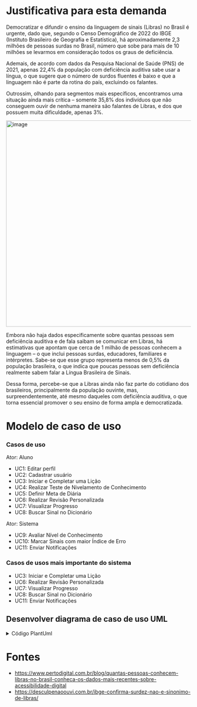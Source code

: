 # Justificativa para esta demanda
Democratizar e difundir o ensino da linguagem de sinais (Libras) no Brasil é urgente, dado que, segundo o Censo Demográfico de 2022 do IBGE (Instituto Brasileiro de Geografia e Estatística), há aproximadamente 2,3 milhões de pessoas surdas no Brasil, número que sobe para mais de 10 milhões se levarmos em consideração todos os graus de deficiência.

Ademais, de acordo com dados da Pesquisa Nacional de Saúde (PNS) de 2021, apenas 22,4% da população com deficiência auditiva sabe usar a língua, o que sugere que o número de surdos fluentes é baixo e que a linguagem não é parte da rotina do país, excluindo os falantes.

Outrossim, olhando para segmentos mais específicos, encontramos uma situação ainda mais crítica – somente 35,8% dos indivíduos que não conseguem ouvir de nenhuma maneira são falantes de Libras, e dos que possuem muita dificuldade, apenas 3%.

<img width="751" height="562" alt="image" src="https://github.com/user-attachments/assets/029b3970-aa84-4aad-84ac-157919ffc9e3" />

Embora não haja dados especificamente sobre quantas pessoas sem deficiência auditiva e de fala saibam se comunicar em Libras, há estimativas que apontam que cerca de 1 milhão de pessoas conhecem a linguagem – o que inclui pessoas surdas, educadores, familiares e intérpretes. Sabe-se que esse grupo representa menos de 0,5% da população brasileira, o que indica que poucas pessoas sem deficiência realmente sabem falar a Língua Brasileira de Sinais.

Dessa forma, percebe-se que a Libras ainda não faz parte do cotidiano dos brasileiros, principalmente da população ouvinte, mas, surpreendentemente, até mesmo daqueles com deficiência auditiva, o que torna essencial promover o seu ensino de forma ampla e democratizada.

# Modelo de caso de uso
### Casos de uso
Ator: Aluno

- UC1: Editar perfil
- UC2: Cadastrar usuário
- UC3: Iniciar e Completar uma Lição
- UC4: Realizar Teste de Nivelamento de Conhecimento
- UC5: Definir Meta de Diária
- UC6: Realizar Revisão Personalizada
- UC7: Visualizar Progresso
- UC8: Buscar Sinal no Dicionário

Ator: Sistema

- UC9: Avaliar Nível de Conhecimento
- UC10: Marcar Sinais com maior Índice de Erro
- UC11: Enviar Notificações  
### Casos de usos mais importante do sistema
- UC3: Iniciar e Completar uma Lição
- UC6: Realizar Revisão Personalizada
- UC7: Visualizar Progresso
- UC8: Buscar Sinal no Dicionário
- UC11: Enviar Notificações
  
## Desenvolver diagrama de caso de uso UML
<details>
<summary>Código PlantUml</summary>
@startuml<br>
'''<br>
' Atores<br>
actor Aluno<br>
actor Sistema<br>
<br>
' Casos de uso do Aluno<br>
package "UC Aluno" {<br>
    (Editar perfil)<br>
    (Cadastrar usuário)<br>
    (Iniciar e Completar uma Lição)<br>
    (Realizar Teste de Nivelamento de Conhecimento)<br>
    (Definir Meta de Diária)<br>
    (Realizar Revisão Personalizada)<br>
    (Visualizar Progresso)<br>
    (Buscar Sinal no Dicionário)<br>
}<br>
<br>
' Casos de uso do Sistema<br>
package "UC Sistema" {<br>
    (Avaliar Nível de Conhecimento)<br>
    (Marcar Sinais com maior Índice de Erro)<br>
    (Enviar Notificações)<br>
}<br>

' Relacionamentos<br>
Aluno --> (Editar perfil)<br>
Aluno --> (Cadastrar usuário)<br>
Aluno --> (Iniciar e Completar uma Lição)<br>
Aluno --> (Realizar Teste de Nivelamento de Conhecimento)<br>
Aluno --> (Definir Meta de Diária)<br>
Aluno --> (Realizar Revisão Personalizada)<br>
Aluno --> (Visualizar Progresso)<br>
Aluno --> (Buscar Sinal no Dicionário)<br>
<br>
Sistema --> (Avaliar Nível de Conhecimento)<br>
Sistema --> (Marcar Sinais com maior Índice de Erro)<br>
Sistema --> (Enviar Notificações)<br>
'''<br>
@enduml<br>
</details>




# Fontes
- https://www.pertodigital.com.br/blog/quantas-pessoas-conhecem-libras-no-brasil-conheca-os-dados-mais-recentes-sobre-acessibilidade-digital
- https://desculpenaoouvi.com.br/ibge-confirma-surdez-nao-e-sinonimo-de-libras/
